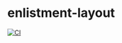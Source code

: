 # enlistment-layout

[![CI](https://github.com/eclipse7-9/enlistment-layout/actions/workflows/ci.yml/badge.svg)](https://github.com/eclipse7-9/enlistment-layout/actions/workflows/ci.yml)
